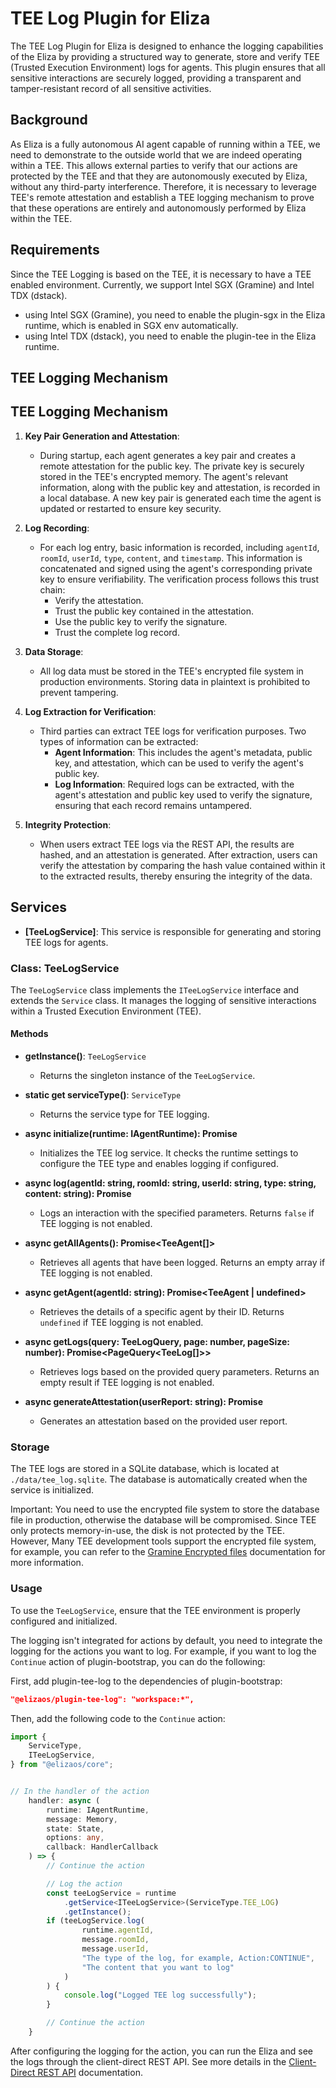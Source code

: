# TEE Log Plugin for Eliza

The TEE Log Plugin for Eliza is designed to enhance the logging capabilities of the Eliza by providing a structured way to generate, store and verify TEE (Trusted Execution Environment) logs for agents. This plugin ensures that all sensitive interactions are securely logged, providing a transparent and tamper-resistant record of all sensitive activities.

## Background

As Eliza is a fully autonomous AI agent capable of running within a TEE, we need to demonstrate to the outside world that we are indeed operating within a TEE. This allows external parties to verify that our actions are protected by the TEE and that they are autonomously executed by Eliza, without any third-party interference. Therefore, it is necessary to leverage TEE's remote attestation and establish a TEE logging mechanism to prove that these operations are entirely and autonomously performed by Eliza within the TEE.

## Requirements

Since the TEE Logging is based on the TEE, it is necessary to have a TEE enabled environment. Currently, we support Intel SGX (Gramine) and Intel TDX (dstack).
- using Intel SGX (Gramine), you need to enable the plugin-sgx in the Eliza runtime, which is enabled in SGX env automatically.
- using Intel TDX (dstack), you need to enable the plugin-tee in the Eliza runtime.

## TEE Logging Mechanism

## TEE Logging Mechanism

1. **Key Pair Generation and Attestation**:
   - During startup, each agent generates a key pair and creates a remote attestation for the public key. The private key is securely stored in the TEE's encrypted memory. The agent's relevant information, along with the public key and attestation, is recorded in a local database. A new key pair is generated each time the agent is updated or restarted to ensure key security.

2. **Log Recording**:
   - For each log entry, basic information is recorded, including `agentId`, `roomId`, `userId`, `type`, `content`, and `timestamp`. This information is concatenated and signed using the agent's corresponding private key to ensure verifiability. The verification process follows this trust chain:
     - Verify the attestation.
     - Trust the public key contained in the attestation.
     - Use the public key to verify the signature.
     - Trust the complete log record.

3. **Data Storage**:
   - All log data must be stored in the TEE's encrypted file system in production environments. Storing data in plaintext is prohibited to prevent tampering.

4. **Log Extraction for Verification**:
   - Third parties can extract TEE logs for verification purposes. Two types of information can be extracted:
     - **Agent Information**: This includes the agent's metadata, public key, and attestation, which can be used to verify the agent's public key.
     - **Log Information**: Required logs can be extracted, with the agent's attestation and public key used to verify the signature, ensuring that each record remains untampered.

5. **Integrity Protection**:
   - When users extract TEE logs via the REST API, the results are hashed, and an attestation is generated. After extraction, users can verify the attestation by comparing the hash value contained within it to the extracted results, thereby ensuring the integrity of the data.

## Services

- **[TeeLogService]**: This service is responsible for generating and storing TEE logs for agents.

### Class: TeeLogService

The `TeeLogService` class implements the `ITeeLogService` interface and extends the `Service` class. It manages the logging of sensitive interactions within a Trusted Execution Environment (TEE).

#### Methods

- **getInstance()**: `TeeLogService`
  - Returns the singleton instance of the `TeeLogService`.

- **static get serviceType()**: `ServiceType`
  - Returns the service type for TEE logging.

- **async initialize(runtime: IAgentRuntime): Promise<void>**
  - Initializes the TEE log service. It checks the runtime settings to configure the TEE type and enables logging if configured.

- **async log(agentId: string, roomId: string, userId: string, type: string, content: string): Promise<boolean>**
  - Logs an interaction with the specified parameters. Returns `false` if TEE logging is not enabled.

- **async getAllAgents(): Promise<TeeAgent[]>**
  - Retrieves all agents that have been logged. Returns an empty array if TEE logging is not enabled.

- **async getAgent(agentId: string): Promise<TeeAgent | undefined>**
  - Retrieves the details of a specific agent by their ID. Returns `undefined` if TEE logging is not enabled.

- **async getLogs(query: TeeLogQuery, page: number, pageSize: number): Promise<PageQuery<TeeLog[]>>**
  - Retrieves logs based on the provided query parameters. Returns an empty result if TEE logging is not enabled.

- **async generateAttestation(userReport: string): Promise<string>**
  - Generates an attestation based on the provided user report.

### Storage

The TEE logs are stored in a SQLite database, which is located at `./data/tee_log.sqlite`. The database is automatically created when the service is initialized.

Important: You need to use the encrypted file system to store the database file in production, otherwise the database will be compromised. Since TEE only protects memory-in-use, the disk is not protected by the TEE. However, Many TEE development tools support the encrypted file system, for example, you can refer to the [Gramine Encrypted files](https://gramine.readthedocs.io/en/latest/manifest-syntax.html#encrypted-files) documentation for more information.

### Usage

To use the `TeeLogService`, ensure that the TEE environment is properly configured and initialized.

The logging isn't integrated for actions by default, you need to integrate the logging for the actions you want to log. For example, if you want to log the `Continue` action of plugin-bootstrap, you can do the following:

First, add plugin-tee-log to the dependencies of plugin-bootstrap:

```json
"@elizaos/plugin-tee-log": "workspace:*",
```

Then, add the following code to the `Continue` action:

```typescript
import {
    ServiceType,
    ITeeLogService,
} from "@elizaos/core";


// In the handler of the action
    handler: async (
        runtime: IAgentRuntime,
        message: Memory,
        state: State,
        options: any,
        callback: HandlerCallback
    ) => {
        // Continue the action

        // Log the action
        const teeLogService = runtime
            .getService<ITeeLogService>(ServiceType.TEE_LOG)
            .getInstance();
        if (teeLogService.log(
                runtime.agentId,
                message.roomId,
                message.userId,
                "The type of the log, for example, Action:CONTINUE",
                "The content that you want to log"
            )
        ) {
            console.log("Logged TEE log successfully");
        }

        // Continue the action
    }
```

After configuring the logging for the action, you can run the Eliza and see the logs through the client-direct REST API. See more details in the [Client-Direct REST API](../client-direct/src/README.md) documentation.